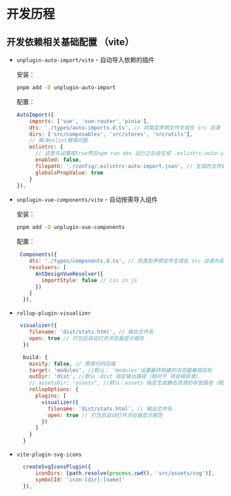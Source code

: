 # 开发历程

## 开发依赖相关基础配置 （vite）

- `unplugin-auto-import/vite` - 自动导入依赖的插件

  安装：

  ```bash
  pnpm add -D unplugin-auto-import
  ```

  配置：

  ```js
  AutoImport({
      imports: ['vue', 'vue-router','pinia'],
      dts: './types/auto-imports.d.ts', // 将类型声明文件生成在 src 目录
      dirs: ['src/composables', 'src/stores', 'src/utils'],
      // 解决eslint报错问题
      eslintrc: {
        // 这里先设置成true然后npm run dev 运行之后会生成 .eslintrc-auto-import.json 文件之后，在改为false
        enabled: false,
        filepath: './config/.eslintrc-auto-import.json', // 生成的文件路径
        globalsPropValue: true
      }
  }),
  ```

- `unplugin-vue-components/vite` - 自动按需导入组件

  安装：

  ```bash
  pnpm add -D unplugin-vue-components
  ```

  配置：

  ```js
   Components({
      dts: './types/components.d.ts', // 将类型声明文件生成在 src 目录外部
      resolvers: [
        AntDesignVueResolver({
          importStyle: false // css in js
        })
      ]
    }),
  ```

- `rollup-plugin-visualizer`

  ```js
   visualizer({
      filename: 'dist/stats.html', // 输出文件名
      open: true // 打包后自动打开浏览器显示报告
    })

    build: {
      minify: false, // 禁用代码压缩
      target: 'modules', //默认： 'modules'设置最终构建的浏览器兼容目标
      outDir: 'dist', //默认：dist 指定输出路径（相对于 项目根目录).
      // assetsDir: "assets", //默认：assets 指定生成静态资源的存放路径（相对于 build.outDir）。
      rollupOptions: {
        plugins: [
          visualizer({
            filename: 'dist/stats.html', // 输出文件名
            open: true // 打包后自动打开浏览器显示报告
          })
        ]
      }
    }
  ```

- `vite-plugin-svg-icons`

  ```js
    createSvgIconsPlugin({
        iconDirs: [path.resolve(process.cwd(), 'src/assets/svg')],
        symbolId: 'icon-[dir]-[name]'
    }),
  ```
